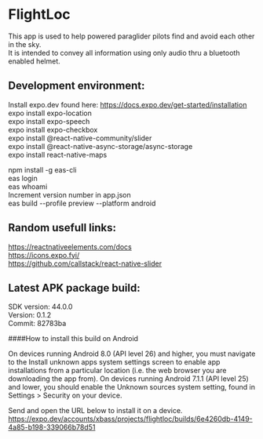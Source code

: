 # FlightLoc
This app is used to help powered paraglider pilots find and avoid each other in the sky. \
It is intended to convey all information using only audio thru a bluetooth enabled helmet.


## Development environment:
Install expo.dev found here: https://docs.expo.dev/get-started/installation \
expo install expo-location \
expo install expo-speech \
expo install expo-checkbox \
expo install @react-native-community/slider \
expo install @react-native-async-storage/async-storage \
expo install react-native-maps

npm install -g eas-cli \
eas login \
eas whoami \
Increment version number in app.json \
eas build --profile preview --platform android


## Random usefull links:
https://reactnativeelements.com/docs \
https://icons.expo.fyi/ \
https://github.com/callstack/react-native-slider


## Latest APK package build:
SDK version:  44.0.0 \
Version:  0.1.2 \
Commit:  82783ba 

####How to install this build on Android

On devices running Android 8.0 (API level 26) and higher, you must navigate to the Install unknown apps system settings screen to enable app installations from a particular location (i.e. the web browser you are downloading the app from).
On devices running Android 7.1.1 (API level 25) and lower, you should enable the Unknown sources system setting, found in Settings > Security on your device.

Send and open the URL below to install it on a device.
https://expo.dev/accounts/xbass/projects/flightloc/builds/6e4260db-4149-4a85-b198-339066b78d51
